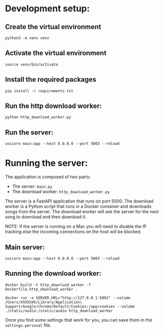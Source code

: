 # Development setup:

## Create the virtual environment
`python3 -m venv venv`

## Activate the virtual environment
`source venv/bin/activate`

## Install the required packages
`pip install -r requirements.txt`

## Run the http download worker:
`python http_download_worker.py`

## Run the server:
`uvicorn main:app --host 0.0.0.0 --port 5003 --reload`


# Running the server:
The application is composed of two parts:
- The server: `main.py`
- The download worker: `http_download_worker.py`

The server is a FastAPI application that runs on port 5000.
The download worker is a Python script that runs in a Docker container and downloads songs from the server. The download worker will ask the server for the next song to download and then download it.

NOTE: If the server is running on a Mac you will need to disable the IP tracking else the incoming connections on the host will be blocked.

## Main server:
`uvicorn main:app --host 0.0.0.0 --port 5003 --reload`

## Running the download worker:
`docker build -t http_download_worker -f Dockerfile.http_download_worker .`

`docker run -e SERVER_URL="http://127.0.0.1:5003" --volume /Users/XXXXXXX/Library/Application\ Support/Google/Chrome/Default/Cookies:/app/cookies --volume ./static/audio:/static/audio http_download_worker`

Once you find some settings that work for you, you can save them in the `settings.personal` file.